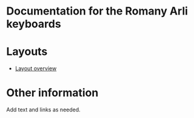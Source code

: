# Documentation for the Romany Arli keyboards

# Layouts

-   [Layout overview](layout.md)

# Other information

Add text and links as needed.

